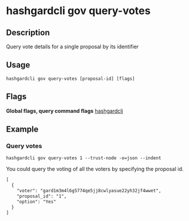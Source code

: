 # hashgardcli gov query-votes

## Description

Query vote details for a single proposal by its identifier

## Usage

```shell
hashgardcli gov query-votes [proposal-id] [flags]
```

## Flags

**Global flags, query command flags** [hashgardcli](../README.md)

## Example

### Query votes

```shell
hashgardcli gov query-votes 1 --trust-node -o=json --indent
```

You could query the voting of all the voters by specifying the proposal id.

```txt
[
  {
    "voter": "gard1m3m4l6g5774qe5jj8cwlyasue22yh32jf4wwet",
    "proposal_id": "1",
    "option": "Yes"
  }
]
```
